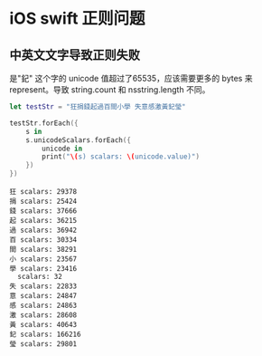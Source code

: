 # iOS swift 正则问题

## 中英文文字导致正则失败
是"𨥈" 这个字的 unicode 值超过了65535，应该需要更多的 bytes 来 represent。导致 string.count 和 nsstring.length 不同。
```swift
let testStr = "狂捐錢起過百間小學 失意感激黃𨥈瑩"

testStr.forEach({
    s in
    s.unicodeScalars.forEach({
        unicode in
        print("\(s) scalars: \(unicode.value)")
    })
})
```

```
狂 scalars: 29378
捐 scalars: 25424
錢 scalars: 37666
起 scalars: 36215
過 scalars: 36942
百 scalars: 30334
間 scalars: 38291
小 scalars: 23567
學 scalars: 23416
  scalars: 32
失 scalars: 22833
意 scalars: 24847
感 scalars: 24863
激 scalars: 28608
黃 scalars: 40643
𨥈 scalars: 166216
瑩 scalars: 29801
```
